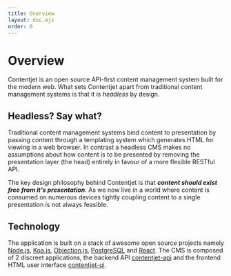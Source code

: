 ```yaml
---
title: Overview
layout: doc.ejs
order: 0
---
```

# Overview

Contentjet is an open source API-first content management system built for the modern web. What sets Contentjet apart from traditional content management systems is that it is _headless_ by design.

## Headless? Say what?

Traditional content management systems bind content to presentation by passing content through a templating system which generates HTML for viewing in a web browser. In contrast a headless CMS makes no assumptions about how content is to be presented by removing the presentation layer (the head) entirely in favour of a more flexible RESTful API.

The key design philosophy behind Contentjet is that _**content should exist free from it's presentation**_. As we now live in a world where content is consumed on numerous devices tightly coupling content to a single presentation is not always feasible.

## Technology

The application is built on a stack of awesome open source projects namely [Node.js][4], [Koa.js][5], [Objection.js][6], [PostgreSQL][7] and [React][8]. The CMS is composed of 2 discreet applications, the backend API [contentjet-api][2] and the frontend HTML user interface [contentjet-ui][1].


[1]: https://github.com/contentjet/contentjet-ui
[2]: https://github.com/contentjet/contentjet-api
[3]: https://github.com/contentjet/contentjet.github.io
[4]: https://nodejs.org
[5]: http://koajs.com/
[6]: http://vincit.github.io/objection.js/
[7]: https://www.postgresql.org/
[8]: https://reactjs.org/
